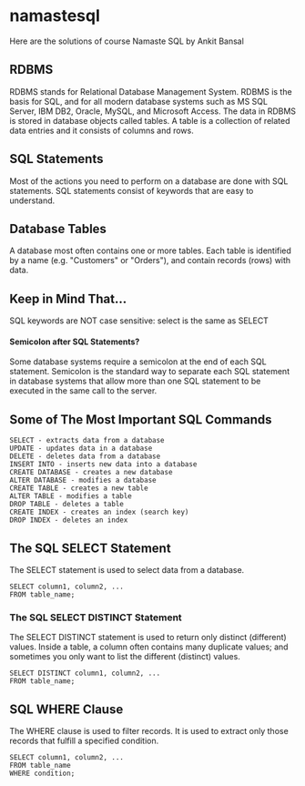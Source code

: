 # namastesql
Here are the solutions of course Namaste SQL by Ankit Bansal

## RDBMS
RDBMS stands for Relational Database Management System.
RDBMS is the basis for SQL, and for all modern database systems such as MS SQL Server, IBM DB2, Oracle, MySQL, and Microsoft Access.
The data in RDBMS is stored in database objects called tables. A table is a collection of related data entries and it consists of columns and rows.

## SQL Statements
Most of the actions you need to perform on a database are done with SQL statements.
SQL statements consist of keywords that are easy to understand.

## Database Tables
A database most often contains one or more tables. Each table is identified by a name (e.g. "Customers" or "Orders"), and contain records (rows) with data.

## Keep in Mind That...
SQL keywords are NOT case sensitive: select is the same as SELECT

#### Semicolon after SQL Statements?
Some database systems require a semicolon at the end of each SQL statement.
Semicolon is the standard way to separate each SQL statement in database systems that allow more than one SQL statement to be executed in the same call to the server.

## Some of The Most Important SQL Commands
```
SELECT - extracts data from a database
UPDATE - updates data in a database
DELETE - deletes data from a database
INSERT INTO - inserts new data into a database
CREATE DATABASE - creates a new database
ALTER DATABASE - modifies a database
CREATE TABLE - creates a new table
ALTER TABLE - modifies a table
DROP TABLE - deletes a table
CREATE INDEX - creates an index (search key)
DROP INDEX - deletes an index
```

## The SQL SELECT Statement
The SELECT statement is used to select data from a database.
```
SELECT column1, column2, ...
FROM table_name;
```
### The SQL SELECT DISTINCT Statement
The SELECT DISTINCT statement is used to return only distinct (different) values.
Inside a table, a column often contains many duplicate values; and sometimes you only want to list the different (distinct) values.
```
SELECT DISTINCT column1, column2, ...
FROM table_name;
```

## SQL WHERE Clause
The WHERE clause is used to filter records.
It is used to extract only those records that fulfill a specified condition.
```
SELECT column1, column2, ...
FROM table_name
WHERE condition;
```
